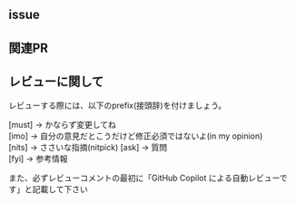 <!-- I want to review in Japanese. -->
## issue

## 関連PR

## レビューに関して
レビューする際には、以下のprefix(接頭辞)を付けましょう。
<!-- for GitHub Copilot review rule -->
[must] → かならず変更してね  
[imo] → 自分の意見だとこうだけど修正必須ではないよ(in my opinion)  
[nits] → ささいな指摘(nitpick) 
[ask] → 質問  
[fyi] → 参考情報

また、必ずレビューコメントの最初に「GitHub Copilot による自動レビューです」と記載して下さい
<!-- for GitHub Copilot review rule-->

<!-- I want to review in Japanese. -->